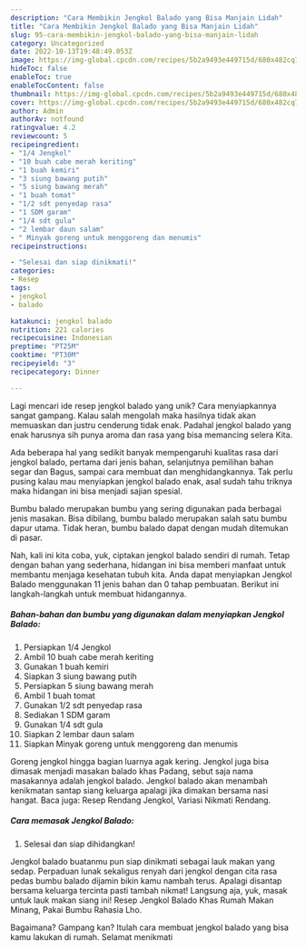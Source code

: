 ```yaml
---
description: "Cara Membikin Jengkol Balado yang Bisa Manjain Lidah"
title: "Cara Membikin Jengkol Balado yang Bisa Manjain Lidah"
slug: 95-cara-membikin-jengkol-balado-yang-bisa-manjain-lidah
category: Uncategorized
date: 2022-10-13T19:48:49.053Z
image: https://img-global.cpcdn.com/recipes/5b2a9493e449715d/680x482cq70/jengkol-balado-foto-resep-utama.jpg
hideToc: false
enableToc: true
enableTocContent: false
thumbnail: https://img-global.cpcdn.com/recipes/5b2a9493e449715d/680x482cq70/jengkol-balado-foto-resep-utama.jpg
cover: https://img-global.cpcdn.com/recipes/5b2a9493e449715d/680x482cq70/jengkol-balado-foto-resep-utama.jpg
author: Admin
authorAv: notfound
ratingvalue: 4.2
reviewcount: 5
recipeingredient:
- "1/4 Jengkol"
- "10 buah cabe merah keriting"
- "1 buah kemiri"
- "3 siung bawang putih"
- "5 siung bawang merah"
- "1 buah tomat"
- "1/2 sdt penyedap rasa"
- "1 SDM garam"
- "1/4 sdt gula"
- "2 lembar daun salam"
- " Minyak goreng untuk menggoreng dan menumis"
recipeinstructions:

- "Selesai dan siap dinikmati!"
categories:
- Resep
tags:
- jengkol
- balado

katakunci: jengkol balado 
nutrition: 221 calories
recipecuisine: Indonesian
preptime: "PT25M"
cooktime: "PT30M"
recipeyield: "3"
recipecategory: Dinner

---
```





Lagi mencari ide resep jengkol balado yang unik? Cara menyiapkannya sangat gampang. Kalau salah mengolah maka hasilnya tidak akan memuaskan dan justru cenderung tidak enak. Padahal jengkol balado yang enak harusnya sih punya aroma dan rasa yang bisa memancing selera Kita.





Ada beberapa hal yang sedikit banyak mempengaruhi kualitas rasa dari jengkol balado, pertama dari jenis bahan, selanjutnya pemilihan bahan segar dan Bagus, sampai cara membuat dan menghidangkannya. Tak perlu pusing kalau mau menyiapkan jengkol balado enak,      asal sudah tahu triknya maka hidangan ini bisa menjadi sajian spesial.














Bumbu balado merupakan bumbu yang sering digunakan pada berbagai jenis masakan. Bisa dibilang, bumbu balado merupakan salah satu bumbu dapur utama. Tidak heran, bumbu balado dapat dengan mudah ditemukan di pasar.






Nah, kali ini kita coba, yuk, ciptakan jengkol balado sendiri di rumah. Tetap dengan bahan yang sederhana, hidangan ini bisa memberi manfaat untuk membantu menjaga kesehatan tubuh kita. Anda dapat menyiapkan Jengkol Balado menggunakan 11 jenis bahan dan 0 tahap pembuatan. Berikut ini langkah-langkah untuk membuat hidangannya.

<!--inarticleads1-->

##### Bahan-bahan dan bumbu yang digunakan dalam menyiapkan Jengkol Balado:

1. Persiapkan 1/4 Jengkol
1. Ambil 10 buah cabe merah keriting
1. Gunakan 1 buah kemiri
1. Siapkan 3 siung bawang putih
1. Persiapkan 5 siung bawang merah
1. Ambil 1 buah tomat
1. Gunakan 1/2 sdt penyedap rasa
1. Sediakan 1 SDM garam
1. Gunakan 1/4 sdt gula
1. Siapkan 2 lembar daun salam
1. Siapkan  Minyak goreng untuk menggoreng dan menumis


Goreng jengkol hingga bagian luarnya agak kering. Jengkol juga bisa dimasak menjadi masakan balado khas Padang, sebut saja nama masakannya adalah jengkol balado. Jengkol balado akan menambah kenikmatan santap siang keluarga apalagi jika dimakan bersama nasi hangat. Baca juga: Resep Rendang Jengkol, Variasi Nikmati Rendang. 

<!--inarticleads2-->

##### Cara memasak Jengkol Balado:


1. Selesai dan siap dihidangkan!

Jengkol balado buatanmu pun siap dinikmati sebagai lauk makan yang sedap. Perpaduan lunak sekaligus renyah dari jengkol dengan cita rasa pedas bumbu balado dijamin bikin kamu nambah terus. Apalagi disantap bersama keluarga tercinta pasti tambah nikmat! Langsung aja, yuk, masak untuk lauk makan siang ini! Resep Jengkol Balado Khas Rumah Makan Minang, Pakai Bumbu Rahasia Lho. 

Bagaimana? Gampang kan? Itulah cara membuat jengkol balado yang bisa kamu lakukan di rumah. Selamat menikmati

